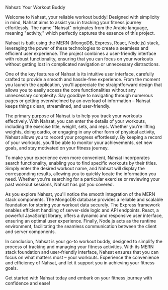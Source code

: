 Nahsat: Your Workout Buddy

Welcome to Nahsat, your reliable workout buddy! Designed with simplicity in mind, Nahsat aims to assist you in tracking your fitness journey effortlessly. 
The name "Nahsat" originates from the Arabic language, meaning "activity," which perfectly captures the essence of this project.

  Nahsat is built using the MERN (MongoDB, Express, React, Node.js) stack, leveraging the power of these technologies to create a seamless and efficient user experience. 
The project combines a user-friendly interface with robust functionality, 
ensuring that you can focus on your workouts without getting lost in complicated navigation or unnecessary distractions.

  One of the key features of Nahsat is its intuitive user interface, carefully crafted to provide a smooth and hassle-free experience. 
From the moment you launch the application, you'll appreciate the straightforward design that allows you to easily access the core functionalities without any unnecessary complexity. 
Say goodbye to navigating through numerous pages or getting overwhelmed by an overload of information – Nahsat keeps things clean, streamlined, and user-friendly.

  The primary purpose of Nahsat is to help you track your workouts effectively. With Nahsat, you can enter the details of your workouts, 
including the exercise title, weight, sets, and reps. Whether you're lifting weights, doing cardio, or engaging in any other form of physical activity, 
Nahsat allows you to record your progress effortlessly. By keeping a record of your workouts, you'll be able to monitor your achievements, 
set new goals, and stay motivated on your fitness journey.

  To make your experience even more convenient, Nahsat incorporates search functionality, enabling you to find specific workouts by their titles. 
Simply enter the desired workout name, and Nahsat will display the corresponding results, allowing you to quickly locate the information you need. 
Whether you're searching for a particular exercise or reviewing your past workout sessions, Nahsat has got you covered.

  As you explore Nahsat, you'll notice the smooth integration of the MERN stack components. 
The MongoDB database provides a reliable and scalable foundation for storing your workout data securely. The Express framework enables
efficient handling of server-side logic and API endpoints. React, a powerful JavaScript library, offers a dynamic and responsive user interface, 
ensuring an optimal user experience. Finally, Node.js acts as the runtime environment, facilitating the seamless communication between the client and server components.

In conclusion, Nahsat is your go-to workout buddy, designed to simplify the process of tracking and managing your fitness activities. 
With its MERN stack foundation and user-friendly interface, Nahsat ensures that you can focus on what matters most – your workouts. Experience the convenience and efficiency of Nahsat, 
and let it support you in achieving your fitness goals.

Get started with Nahsat today and embark on your fitness journey with confidence and ease!

